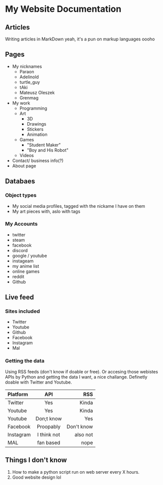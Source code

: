 # My Website Documentation

## Articles

Writing articles in MarkDown yeah, it's a pun on markup languages oooho

## Pages

- My nicknames
  - Paraon
  - Adelinold
  - turtle_guy
  - tAki
  - Mateusz Oleszek
  - Grenmag
- My work
  - Programming
  - Art
    - 3D
    - Drawings
    - Stickers
    - Animation
  - Games
    - "Student Maker"
    - "Boy and His Robot"
  - Videos
- Contact/ business info(?)
- About page

## Databaes

### Object types

- My social media profiles, tagged with the nickame I have on them
- My art pieces with, aslo with tags

### My Accounts

- twitter
- steam
- facebook
- discord
- google / youtube
- instageam
- my anime list
- online games
- reddit
- Github

## Live feed

### Sites included

- Twitter
- Youtube
- Github
- Facebook
- Instagram
- Mal
  
### Getting the data

Using RSS feeds (don't know if doable or free).
Or accesing those webistes APIs by Python and getting the data I want, a nice challange.
Definetly doable with Twitter and Youtube.

| Platform |    API    |     RSS   |
| :------- | :-------: | --------: |
| Twitter  |Yes        | Kinda     |
| Youtube  |Yes        | Kinda     |
| Youtube  |Don;t know | Yes       |
|Facebook  |Proopably  |Don't know |
|Instagram |I think not|also not   |
|MAL       |fan based  |nope       |

## Things I don't know

1. How to make a python script run on web server every X hours.
2. Good website design lol
